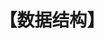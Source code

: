 ---
title: "【数据结构】"
menu:
  main:
      identifier: "data-structure"
      name: "<数据结构>"
      weight: 30
      params:
          icon: data
---